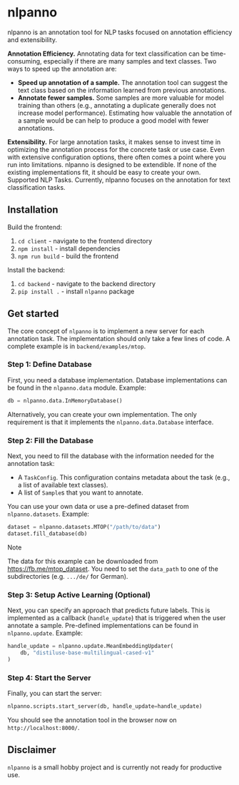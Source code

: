 # nlpanno

nlpanno is an annotation tool for NLP tasks focused on annotation efficiency and extensibility.

**Annotation Efficiency.** Annotating data for text classification can be time-consuming, especially if there are many samples and text classes. Two ways to speed up the annotation are:
- **Speed up annotation of a sample.** The annotation tool can suggest the text class based on the information learned from previous annotations.
- **Annotate fewer samples.** Some samples are more valuable for model training than others (e.g., annotating a duplicate generally does not increase model performance). Estimating how valuable the annotation of a sample would be can help to produce a good model with fewer annotations.

**Extensibility.** For large annotation tasks, it makes sense to invest time in optimizing the annotation process for the concrete task or use case. Even with extensive configuration options, there often comes a point where you run into limitations. nlpanno is designed to be extendible. If none of the existing implementations fit, it should be easy to create your own.
Supported NLP Tasks. Currently, nlpanno focuses on the annotation for text classification tasks.

## Installation

Build the frontend:
1. `cd client` - navigate to the frontend directory
2. `npm install` - install dependencies
3. `npm run build` - build the frontend

Install the backend:
1. `cd backend` - navigate to the backend directory
2. `pip install .` - install `nlpanno` package

## Get started

The core concept of `nlpanno` is to implement a new server for each annotation task. 
The implementation should only take a few lines of code. A complete example is in `backend/examples/mtop`.

### Step 1: Define Database

First, you need a database implementation. Database implementations can be found in the `nlpanno.data` module. Example:
```python
db = nlpanno.data.InMemoryDatabase()
```
Alternatively, you can create your own implementation. The only requirement is that it implements the `nlpanno.data.Database` interface.

### Step 2: Fill the Database

Next, you need to fill the database with the information needed for the annotation task:
- A `TaskConfig`. This configuration contains metadata about the task (e.g., a list of available text classes).
- A list of `Sample`s that you want to annotate.

You can use your own data or use a pre-defined dataset from `nlpanno.datasets`. Example:
```python
dataset = nlpanno.datasets.MTOP("/path/to/data")
dataset.fill_database(db)
```

> [!NOTE]  
> The data for this example can be downloaded from https://fb.me/mtop_dataset. You need to set the `data_path` to one of the subdirectories (e.g. `.../de/` for German).

### Step 3: Setup Active Learning (Optional)

Next, you can specify an approach that predicts future labels. This is implemented as a callback (`handle_update`) that is triggered when the user annotate a sample.
Pre-defined implementations can be found in `nlpanno.update`. Example:
```python
handle_update = nlpanno.update.MeanEmbeddingUpdater(
    db, "distiluse-base-multilingual-cased-v1"
)
```

### Step 4: Start the Server

Finally, you can start the server:
```python
nlpanno.scripts.start_server(db, handle_update=handle_update)
```

You should see the annotation tool in the browser now on `http://localhost:8000/`.

## Disclaimer

`nlpanno` is a small hobby project and is currently not ready for productive use.
